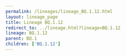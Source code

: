 ```yaml
---
permalink: /lineages/lineage_BQ.1.12.html
layout: lineage_page
title: Lineage BQ.1.12
redirect_to: ../lineage.html?lineage=BQ.1.12
lineage: BQ.1.12
parent: BQ.1
children: ['BQ.1.12']
---
```


